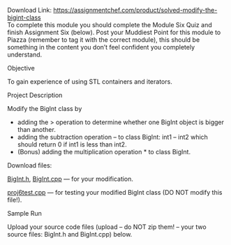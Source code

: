 Download Link: https://assignmentchef.com/product/solved-modify-the-bigint-class
<br>
To complete this module you should complete the Module Six Quiz and finish Assignment Six (below). Post your Muddiest Point for this module to Piazza (remember to tag it with the correct module), this should be something in the content you don’t feel confident you completely understand.

Objective

To gain experience of using STL containers and iterators.

Project Description

Modify the BigInt class by

<ul>

 <li>adding the &gt; operation to determine whether one BigInt object is bigger than another.</li>

 <li>adding the subtraction operation – to class BigInt: int1 – int2 which should return 0 if int1 is less than int2.</li>

 <li>(Bonus) adding the multiplication operation * to class BigInt.</li>

</ul>

Download files:

<a href="https://psu.instructure.com/courses/1876053/files/83065614/download?wrap=1">BigInt.h</a>, <a href="https://psu.instructure.com/courses/1876053/files/83065613/download?wrap=1">BigInt.cpp</a> — for your modification.

<a href="https://psu.instructure.com/courses/1876053/files/83065639/download?wrap=1">proj6test.cpp</a> — for testing your modified BigInt class (DO NOT modify this file!).

Sample Run

Upload your source code files (upload – do NOT zip them! – your two source files: BigInt.h and BigInt.cpp) below.


